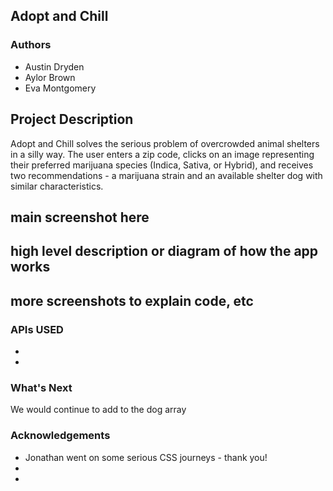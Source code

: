 ## Adopt and Chill 

### Authors  
* Austin Dryden
* Aylor Brown
* Eva Montgomery 

## Project Description  
Adopt and Chill solves the serious problem of overcrowded animal shelters in a silly way. The user enters a zip code, clicks on an image representing their preferred marijuana species (Indica, Sativa, or Hybrid), and receives two recommendations - a marijuana strain and an available shelter dog with similar characteristics. 

## main screenshot here 

## high level description or diagram of how the app works 
## more screenshots to explain code, etc 


<!-- *first function -> build dom elements for zipcode form and reset button. 
* if whatever entered is not 5 digits, ignores and sets location to a default value. 
* put dom elements into array, return array. global variable so you don't have to create elements 
everytime -> not heavy on browser. 

reset page -> clears div containers that are hardcoded into html, rebuilds the main page 

*second function -> creates a dom element for each species, appends them to an array
three cards for each species, each pass creates dom element, appends to a local array, then retruns array 
to be stored in a global variable 

*main populates landing page, attaches dom elements to landing page 

*get strain -> take in strain id number, builds an array of urls to call to the api, three api calls 
for 3 species
asynchronously iterates through that array and does and api call for each, pauses until they all return, 
return an array of promises. 

*raceClick 

*buildGoodDogArray creates an array of dog breeds (bridge between two APIS)
creates an array of all of dogs with most attributes in common with strains of weed and sets that to global variable <breedArray>

*createNewDog fetches an array of dogs and randomly selected breeds

selectRandDOg takes in an array, randomly selects a dog from array of adoptable dogs from the breed that is 
associated with the selected strain. 

once user selects a dog, pass that dogs info to buildDogDom which builds info card about new dog and appends 
to main body of the site  -->










### APIs USED 
* 
* 

### What's Next
We would continue to add to the dog array 


### Acknowledgements 
* Jonathan went on some serious CSS journeys - thank you!
* 
* 

